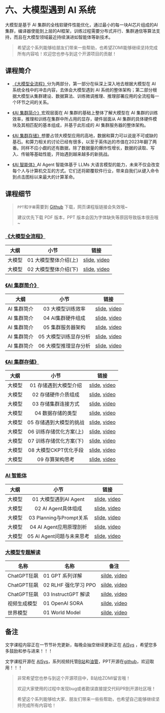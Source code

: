 <!--Copyright © ZOMI 适用于[License](https://github.com/chenzomi12/DeepLearningSystem)版权许可-->

# 六、大模型遇到 AI 系统

大模型是基于 AI 集群的全栈软硬件性能优化，通过最小的每一块AI芯片组成的AI集群，编译器使能到上层的AI框架，训练过程需要分布式并行、集群通信等算法支持，而且在大模型领域最近持续演进如智能体等新技术。

> 希望这个系列能够给朋友们带来一些帮助，也希望ZOMI能够继续坚持完成所有内容哈！欢迎您也参与到这个开源项目的贡献！

## 课程简介

- [《大模型全流程》](./01Introduce/)分为两部分，第一部分在纵深上深入地去根据大模型在 AI 系统全栈中的冲击内容，去体会大模型遇到 AI 系统的整体架构；第二部分根据大模型从集群建设、数据算法、训练微调推理、推理部署应用的全流程每一个环节之间的关系。

- [《AI 集群简介》](./02AICluster/)宏观层面在 AI 集群的基础上整体了解大模型在 AI 集群的训练效率，推理和训练在集群中所占用的显存，硬件层面从 AI 集群的具体硬件模块及其相匹配的基本组成，并基于此形成的 AI 集群服务器的整体架构。

- [《AI 集群存储》](./03Storage/)想要占领大模型应用的高地，数据和算力可以说是不可或缺的基石。和算力相关的讨论已经有很多，以至于英伟达的市值在2023年翻了两番。同样不应小觑的还有数据，除了数据量的爆炸性增长，数据的读取、写入、传输等基础性能，开始遇到越来越多的新挑战。

- [《AI 智能体》](./12Agent/)AI Agent 智能体基于 LLMs 大语言模型的能力，未来不仅会改变每个人与计算机交互的方式。它们还将颠覆软件行业，带来自我们从键入命令到点击图标以来最大的计算革命。

## 课程细节

> `PPT`和`字幕`需要到 [Github](https://github.com/chenzomi12/DeepLearningSystem) 下载，网页课程版链接会失效哦~
>
> 建议优先下载 PDF 版本，PPT 版本会因为字体缺失等原因导致版本很丑哦~

### [《大模型全流程》](./01Introduce/)

| 大纲 | 小节 | 链接|
|:--:|:--:|:--:|
| 大模型 | 01 大模型整体介绍(上) | [slide](./01_introduction.pdf), [video](https://www.bilibili.com/video/BV1a34y137zi/) |
| 大模型 | 02 大模型整体介绍(下) | [slide](./02_introduction.pdf), [video](https://www.bilibili.com/video/BV1F34y1G7Fz/) |

### [《AI 集群简介》](./02AICluster/)

| 大纲 | 小节 | 链接|
|:--:|:--:|:--:|
| AI 集群简介 | 03 大模型训练效率 | [slide](./03efficiency.pdf), [video](https://www.bilibili.com/video/BV1dC4y1d7hd) |
| AI 集群简介 | 04 AI集群硬件组成 | [slide](./04Hardware.pdf), [video](https://www.bilibili.com/video/BV1dC4y1d7hd) |
| AI 集群简介 | 05 集群服务器架构 | [slide](./05ClusterArch.pdf), [video](https://www.bilibili.com/video/BV1384y127iP) |
| AI 集群简介 | 05 大模型训练显存分析 | [slide](./06TrainingMemory.pdf), [video](https://www.bilibili.com/video/BV15Q4y147Uo) |
| AI 集群简介 | 06 大模型推理显存分析 | [slide](./07InferenceMemory.pdf), [video](https://www.bilibili.com/video/BV1Rc411S7jj) |

### [《AI 集群存储》](./03Storage/)

| 大纲 | 小节 | 链接|
|:--:|:--:|:--:|
| 大模型 | 01 存储遇到大模型介绍 | [slide](./01Introduce.pdf), [video](https://www.bilibili.com/video/BV1H94y1J7wq) |
| 大模型 | 02 存储硬件介质组成 | [slide](./02Hardware.pdf), [video](https://www.bilibili.com/video/BV1fw411P7FY) |
| 大模型 | 03 存储集群连接方式 | [slide](./03Connect.pdf), [video](https://www.bilibili.com/video/BV1SQ4y147b3) |
| 大模型 | 04 数据存储的类型 | [slide](./04Object.pdf), [video](https://www.bilibili.com/video/BV1fa4y1Z76n) |
| 大模型 | 05 存储遇到大模型的挑战 | [slide](./05Challenge.pdf), [video](https://www.bilibili.com/video/BV1UG411i7SM) |
| 大模型 | 06 训练存储优化方案(上) | [slide](./06Optimizer.pdf), [video](https://www.bilibili.com/video/BV1uw411h7B7) |
| 大模型 | 07 训练存储优化方案(下) | [slide](./07Checkpoint.pdf), [video](https://www.bilibili.com/video/BV11u4y1c7Pu) |
| 大模型 | 08 大模型CKPT优化手段 | [slide](./07Checkpoint.pdf), [video](https://www.bilibili.com/video/BV1wM411d7cc) |
| 大模型 | 09 存算架构思考 | [slide](./08Future.pdf), [video](https://www.bilibili.com/video/BV1kw411h74p/) |

### [AI 智能体](./12Agent/)

| 大纲 | 小节 | 链接|
|:--:|:--:|:--:|
| 大模型 | 01 大模型遇到AI Agent | [slide](./12Agent/01Introduction.pdf), [video](https://www.bilibili.com/video/BV11w411p7dW/) |
| 大模型 | 02 AI Agent具体组成 | [slide](./12Agent/02Component.pdf), [video](https://www.bilibili.com/video/BV11u4y1P73P/) |
| 大模型 | 03 Planning与Prompt关系 | [slide](./12Agent/03Planning.pdf), [video](https://www.bilibili.com/video/BV1kM411f7Gb/) |
| 大模型 | 04 AI Agent应用原理剖析 | [slide](./12Agent/04Application.pdf), [video](https://www.bilibili.com/video/BV1zM411f7n2/) |
| 大模型 | 05 AI Agent问题与未来思考 | [slide](./12Agent/05Summary.pdf), [video](https://www.bilibili.com/video/BV1KC4y1S7ZG/) |

### [大模型专题解读](./13chatGPT/)
| 名称        | 名称               | 备注                                                                              |
| --------- | ---------------- | ------------------------------------------------------------------------------- |
| ChatGPT狂飙 | 01 GPT 系列详解       | [silde](./13chatGPT/chatGPT01.pdf), [video](https://www.bilibili.com/video/BV1kv4y1s7V7/) |
| ChatGPT狂飙 | 02 RLHF 强化学习 PPO   | [silde](./13chatGPT/chatGPT02.pdf), [video](https://www.bilibili.com/video/BV1w8411M7YB/) |
| ChatGPT狂飙 | 03 InstructGPT 解读 | [silde](./13chatGPT/chatGPT03.pdf), [video](https://www.bilibili.com/video/BV1e24y1s7k8/) |
| 视频生成模型 | 01 OpenAI SORA | [silde](./13chatGPT/SORA01.pdf), [video](https://www.bilibili.com/video/BV1jx421C7mG/) |
| 世界模型 | 01 World Model | [silde](./13chatGPT/WorldModel01.pdf), [video]() |

## 备注

文字课程内容正在一节节补充更新，每晚会抽空继续更新正在 [AISys](https://chenzomi12.github.io/) ，希望您多多鼓励和参与进来！！！

文字课程开源在 [AISys](https://chenzomi12.github.io/)，系列视频托管[B站](https://space.bilibili.com/517221395)和[油管](https://www.youtube.com/@ZOMI666/videos)，PPT开源在[github](https://github.com/chenzomi12/DeepLearningSystem)，欢迎取用！！！

> 非常希望您也参与到这个开源项目中，B站给ZOMI留言哦！
>
> 欢迎大家使用的过程中发现bug或者勘误直接提交代码PR到开源社区哦！
>
> 希望这个系列能够给大家、朋友们带来一些些帮助，也希望自己能够继续坚持完成所有内容哈！
